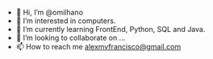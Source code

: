 - 👋 Hi, I’m @omilhano
- 👀 I’m interested in computers.
- 🌱 I’m currently learning FrontEnd, Python, SQL and Java.
- 💞️ I’m looking to collaborate on ...
- 📫 How to reach me alexmvfrancisco@gmail.com

<!---
omilhano/omilhano is a ✨ special ✨ repository because its `README.md` (this file) appears on your GitHub profile.
You can click the Preview link to take a look at your changes.
--->
